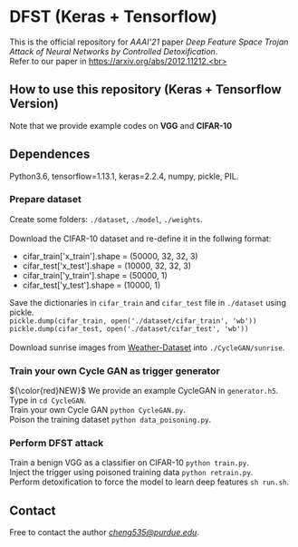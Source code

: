 # DFST (Keras + Tensorflow)

This is the official repository for *AAAI'21* paper *Deep Feature Space Trojan Attack of Neural Networks by Controlled Detoxification*.<br>
Refer to our paper in https://arxiv.org/abs/2012.11212.<br>


## How to use this repository (Keras + Tensorflow Version)

Note that we provide example codes on **VGG** and **CIFAR-10**<br>

## Dependences

Python3.6, tensorflow=1.13.1, keras=2.2.4, numpy, pickle, PIL.<br>

### Prepare dataset
Create some folders: `./dataset`, `./model`, `./weights`.<br>
<br>
Download the CIFAR-10 dataset and re-define it in the follwing format:<br>
* cifar_train['x_train'].shape = (50000, 32, 32, 3)
* cifar_test['x_test'].shape = (10000, 32, 32, 3)
* cifar_train['y_train'].shape = (50000, 1)
* cifar_test['y_test'].shape = (10000, 1)

Save the dictionaries in `cifar_train` and `cifar_test` file in `./dataset` using pickle.<br>
`pickle.dump(cifar_train, open('./dataset/cifar_train', 'wb'))`<br>
`pickle.dump(cifar_test, open('./dataset/cifar_test', 'wb'))`<br>
<br>
Download sunrise images from [Weather-Dataset](https://www.kaggle.com/rahul29g/weatherdataset) into `./CycleGAN/sunrise`.<br>

### Train your own Cycle GAN as trigger generator
${\color{red}NEW}$ We provide an example CycleGAN in `generator.h5`.<br>
Type in `cd CycleGAN`.<br>
Train your own Cycle GAN `python CycleGAN.py`.<br>
Poison the training dataset `python data_poisoning.py`.

### Perform DFST attack
Train a benign VGG as a classifier on CIFAR-10 `python train.py`.<br>
Inject the trigger using poisoned training data `python retrain.py`.<br>
Perform detoxification to force the model to learn deep features `sh run.sh`.<br>

## Contact
Free to contact the author *cheng535@purdue.edu*.
